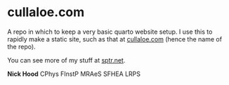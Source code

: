 # cullaloe.com

A repo in which to keep a very basic quarto website setup. I use this to rapidly make a static site, such as that at [cullaloe.com](https://cullaloe.com) (hence the name of the repo).

You can see more of my stuff at [sptr.net](https;//sptr.net).


**Nick Hood** CPhys FInstP MRAeS SFHEA LRPS
